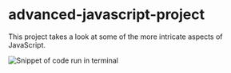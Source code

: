 # advanced-javascript-project
This project takes a look at some of the more intricate aspects of JavaScript.

<img src="Code snippets/dataTypes.js" alt="Snippet of code run in terminal">
